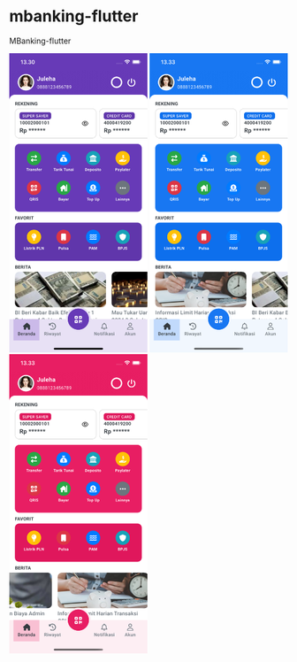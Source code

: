 # mbanking-flutter
MBanking-flutter

<p float="left">
  <img src="https://raw.githubusercontent.com/gust4m4n/mbanking-flutter/main/readme/mbx_home_1.png" width="250">
  <img src="https://raw.githubusercontent.com/gust4m4n/mbanking-flutter/main/readme/mbx_home_2.png" width="250">
  <img src="https://raw.githubusercontent.com/gust4m4n/mbanking-flutter/main/readme/mbx_home_3.png" width="250">
</p>
